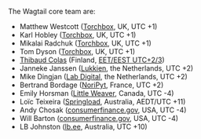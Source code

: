 The Wagtail core team are:

- Matthew Westcott ([Torchbox](https://www.torchbox.com), UK, UTC +1)
- Karl Hobley ([Torchbox](https://www.torchbox.com), UK, UTC +1)
- Mikalai Radchuk ([Torchbox](https://www.torchbox.com), UK, UTC +1)
- Tom Dyson ([Torchbox](https://www.torchbox.com), UK, UTC +1)
- [Thibaud Colas](https://twitter.com/thibaud_colas) (Finland, [EET/EEST UTC+2/3](https://www.timeanddate.com/time/zone/finland/helsinki))
- Janneke Janssen ([Lukkien](https://www.lukkien.com), the Netherlands, UTC +2)
- Mike Dingjan ([Lab Digital](http://www.labdigital.nl), the Netherlands, UTC +2)
- Bertrand Bordage ([NoriPyt](https://noripyt.com), France, UTC +2)
- Emily Horsman ([Little Weaver](https://littleweaverweb.com), Canada, UTC -4)
- Loïc Teixeira ([Springload](https://www.springload.co.nz), Australia, AEDT/UTC +11)
- Andy Chosak ([consumerfinance.gov](https://www.consumerfinance.gov), USA, UTC -4)
- Will Barton ([consumerfinance.gov](https://www.consumerfinance.gov), USA, UTC -4)
- LB Johnston ([lb.ee](https://lb.ee), Australia, UTC +10)